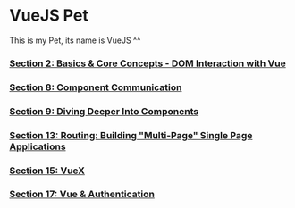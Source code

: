 # VueJS Pet

This is my Pet, its name is VueJS ^^

### [Section 2: Basics & Core Concepts - DOM Interaction with Vue](https://github.com/minhnv2306/vue-pet/tree/main/section2)
### [Section 8: Component Communication](https://github.com/minhnv2306/vue-pet/tree/main/section8)
### [Section 9: Diving Deeper Into Components](https://github.com/minhnv2306/vue-pet/tree/main/section8)
### [Section 13: Routing: Building "Multi-Page" Single Page Applications](https://github.com/minhnv2306/vue-pet/tree/main/section13)
### [Section 15: VueX](https://github.com/minhnv2306/vue-pet/tree/main/section15)
### [Section 17: Vue & Authentication](https://github.com/minhnv2306/vue-pet/tree/main/section17)
